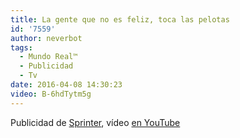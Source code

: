 ```yaml
---
title: La gente que no es feliz, toca las pelotas
id: '7559'
author: neverbot
tags:
  - Mundo Real™
  - Publicidad
  - Tv
date: 2016-04-08 14:30:23
video: B-6hdTytm5g
---
```


Publicidad de [Sprinter](https://www.sprinter.es), vídeo [en YouTube](https://www.youtube.com/watch?v=B-6hdTytm5g)
